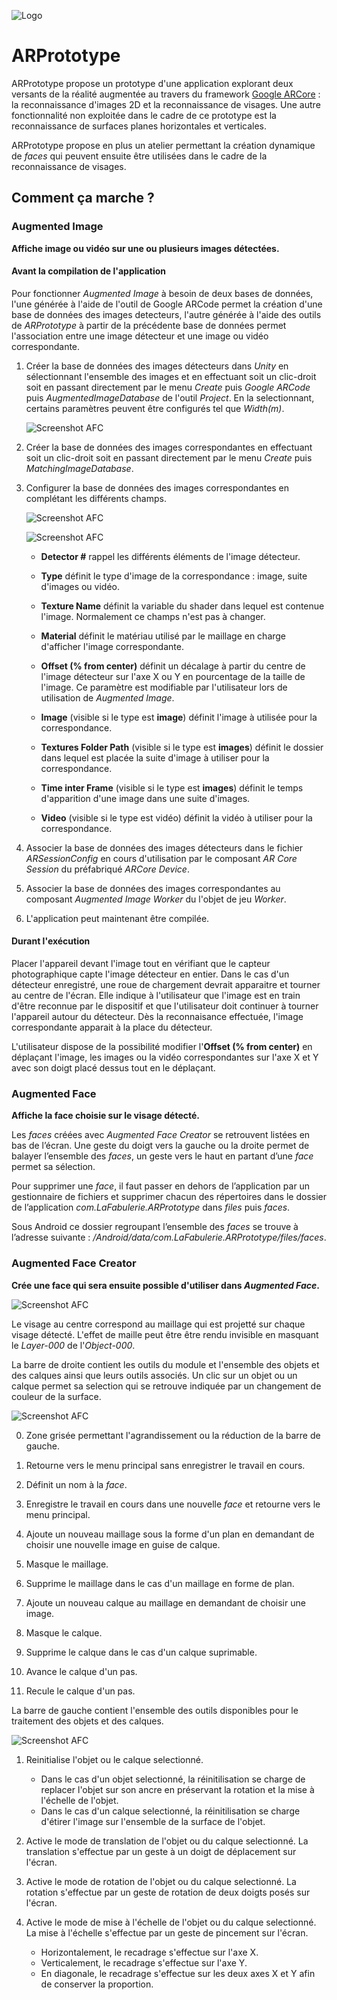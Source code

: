 ![Logo](Images/Logo.png)

# ARPrototype

ARPrototype propose un prototype d'une application explorant deux versants de la réalité augmentée au travers du framework [Google ARCore](https://developers.google.com/ar/) : la reconnaissance d'images 2D et la reconnaissance de visages. Une autre fonctionnalité non exploitée dans le cadre de ce prototype est la reconnaissance de surfaces planes horizontales et verticales.

ARPrototype propose en plus un atelier permettant la création dynamique de *faces* qui peuvent ensuite être utilisées dans le cadre de la reconnaissance de visages.

## Comment ça marche ?

### Augmented Image

**Affiche image ou vidéo sur une ou plusieurs images détectées.**

#### Avant la compilation de l'application

Pour fonctionner *Augmented Image* à besoin de deux bases de données, l'une générée à l'aide de l'outil de Google ARCode permet la création d'une base de données des images detecteurs, l'autre générée à l'aide des outils de *ARPrototype* à partir de la précédente base de données permet l'association entre une image détecteur et une image ou vidéo correspondante.

1.  Créer la base de données des images détecteurs dans *Unity* en sélectionnant l'ensemble des images et en effectuant soit un clic-droit soit en passant directement par le menu *Create* puis *Google ARCode* puis *AugmentedImageDatabase* de l'outil *Project*. En la selectionnant, certains paramètres peuvent être configurés tel que *Width(m)*.
    
    ![Screenshot AFC](Images/Screenshot_AI_0.png)

2.  Créer la base de données des images correspondantes en effectuant soit un clic-droit soit en passant directement par le menu *Create* puis *MatchingImageDatabase*.

3.  Configurer la base de données des images correspondantes en complétant les différents champs.

    ![Screenshot AFC](Images/Screenshot_AI_1.png)

    ![Screenshot AFC](Images/Screenshot_AI_2.png)

    - **Detector #** rappel les différents éléments de l'image détecteur.

    - **Type** définit le type d'image de la correspondance : image, suite d'images ou vidéo.

    - **Texture Name** définit la variable du shader dans lequel est contenue l'image. Normalement ce champs n'est pas à changer.

    - **Material** définit le matériau utilisé par le maillage en charge d'afficher l'image correspondante.

    - **Offset (% from center)** définit un décalage à partir du centre de l'image détecteur sur l'axe X ou Y en pourcentage de la taille de l'image. Ce paramètre est modifiable par l'utilisateur lors de utilisation de *Augmented Image*.

    - **Image** (visible si le type est **image**) définit l'image à utilisée pour la correspondance.

    - **Textures Folder Path** (visible si le type est **images**) définit le dossier dans lequel est placée la suite d'image à utiliser pour la correspondance.

    - **Time inter Frame** (visible si le type est **images**) définit le temps d'apparition d'une image dans une suite d'images.

    - **Video** (visible si le type est vidéo) définit la vidéo à utiliser pour la correspondance.

4.  Associer la base de données des images détecteurs dans le fichier *ARSessionConfig* en cours d'utilisation par le composant *AR Core Session* du préfabriqué *ARCore Device*.

5. Associer la base de données des images correspondantes au composant *Augmented Image Worker* du l'objet de jeu *Worker*.

6. L'application peut maintenant être compilée.

#### Durant l'exécution

Placer l'appareil devant l'image tout en vérifiant que le capteur photographique capte l'image détecteur en entier. Dans le cas d'un détecteur enregistré, une roue de chargement devrait apparaitre et tourner au centre de l'écran. Elle indique à l'utilisateur que l'image est en train d'être reconnue par le dispositif et que l'utilisateur doit continuer à tourner l'appareil autour du détecteur. Dès la reconnaisance effectuée, l'image correspondante apparait à la place du détecteur.

L'utilisateur dispose de la possibilité modifier l'**Offset (% from center)** en déplaçant l'image, les images ou la vidéo correspondantes sur l'axe X et Y avec son doigt placé dessus tout en le déplaçant.

### Augmented Face

**Affiche la face choisie sur le visage détecté.**

Les *faces* créées avec *Augmented Face Creator* se retrouvent listées en bas de l’écran. Une geste du doigt vers la gauche ou la droite permet de balayer l’ensemble des *faces*, un geste vers le haut en partant d’une *face* permet sa sélection.

Pour supprimer une *face*, il faut passer en dehors de l’application par un gestionnaire de fichiers et supprimer chacun des répertoires dans le dossier de l’application *com.LaFabulerie.ARPrototype* dans *files* puis *faces*.

Sous Android ce dossier regroupant l’ensemble des *faces* se trouve à l’adresse suivante : */Android/data/com.LaFabulerie.ARPrototype/files/faces*.

### Augmented Face Creator

**Crée une face qui sera ensuite possible d'utiliser dans *Augmented Face*.**

![Screenshot AFC](Images/Screenshot_AFC_0.jpg)

Le visage au centre correspond au maillage qui est projetté sur chaque visage détecté. L'effet de maille peut être être rendu invisible en masquant le *Layer-000* de l'*Object-000*.

La barre de droite contient les outils du module et l'ensemble des objets et des calques ainsi que leurs outils associés. Un clic sur un objet ou un calque permet sa selection qui se retrouve indiquée par un changement de couleur de la surface.

![Screenshot AFC](Images/Screenshot_AFC_2.jpg)

0. Zone grisée permettant l'agrandissement ou la réduction de la barre de gauche.

1. Retourne vers le menu principal sans enregistrer le travail en cours.

2. Définit un nom à la *face*.

3. Enregistre le travail en cours dans une nouvelle *face* et retourne vers le menu principal.

4. Ajoute un nouveau maillage sous la forme d'un plan en demandant de choisir une nouvelle image en guise de calque.

5. Masque le maillage.

6. Supprime le maillage dans le cas d'un maillage en forme de plan.

7. Ajoute un nouveau calque au maillage en demandant de choisir une image.

8. Masque le calque.

9. Supprime le calque dans le cas d'un calque suprimable.

10. Avance le calque d'un pas.

11. Recule le calque d'un pas.

La barre de gauche contient l'ensemble des outils disponibles pour le traitement des objets et des calques.

![Screenshot AFC](Images/Screenshot_AFC_1.jpg)

1. Reinitialise l'objet ou le calque selectionné.
    - Dans le cas d'un objet selectionné, la réinitilisation se charge de replacer l'objet sur son ancre en préservant la rotation et la mise à l'échelle de l'objet.
    - Dans le cas d'un calque selectionné, la réinitilisation se charge d'étirer l'image sur l'ensemble de la surface de l'objet. 

2. Active le mode de translation de l'objet ou du calque selectionné. La translation s'effectue par un geste à un doigt de déplacement sur l'écran.

3. Active le mode de rotation de l'objet ou du calque selectionné. La rotation s'effectue par un geste de rotation de deux doigts posés sur l'écran.

4. Active le mode de mise à l'échelle de l'objet ou du calque selectionné. La mise à l'échelle s'effectue par un geste de pincement sur l'écran.
    - Horizontalement, le recadrage s'effectue sur l'axe X.
    - Verticalement, le recadrage s'effectue sur l'axe Y.
    - En diagonale, le recadrage s'effectue sur les deux axes X et Y afin de conserver la proportion.